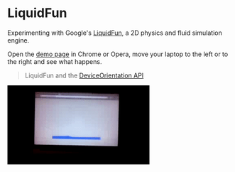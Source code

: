 # LiquidFun
Experimenting with Google's [LiquidFun](http://google.github.io/liquidfun/), a 2D physics and fluid simulation engine.

Open the [demo page](https://kostasx.github.io/LiquidFun) in Chrome or Opera, move your laptop
to the left or to the right and see what happens.

> LiquidFun and the [DeviceOrientation API](http://www.html5rocks.com/en/tutorials/device/orientation/)

![video](demo.gif)
